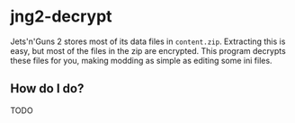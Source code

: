 jng2-decrypt
====

Jets'n'Guns 2 stores most of its data files in `content.zip`. Extracting this is easy,
but most of the files in the zip are encrypted. This program decrypts these files for
you, making modding as simple as editing some ini files.

## How do I do?

TODO

